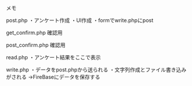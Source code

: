 メモ

post.php
・アンケート作成
・UI作成
・formでwrite.phpにpost

get_confirm.php
確認用

post_confirm.php
確認用

read.php
・アンケート結果をここで表示

write.php
・データをpost.phpから送られる
・文字列作成とファイル書き込みがされる
 →FireBaseにデータを保存する

